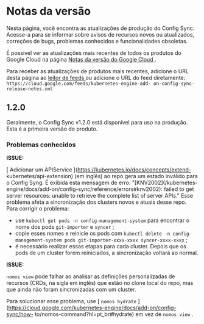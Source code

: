#  Notas da versão

Nesta página, você encontra as atualizações de produção do Config Sync.
Acesse-a para se informar sobre avisos de recursos novos ou atualizados,
correções de bugs, problemas conhecidos e funcionalidades obsoletas.

É possível ver as atualizações mais recentes de todos os produtos do Google
Cloud na página [ Notas da versão do Google Cloud
](https://cloud.google.com/release-notes?hl=pt_br) .

Para receber as atualizações de produtos mais recentes, adicione o URL desta
página ao [ leitor de feeds
](https://wikipedia.org/wiki/Comparison_of_feed_aggregators) ou adicione o URL
do feed diretamente: ` https://cloud.google.com/feeds/kubernetes-engine-add-
on-config-sync-release-notes.xml `

##  1.2.0

Geralmente, o Config Sync v1.2.0 está disponível para uso na produção. Esta é
a primeira versão do produto.

###  Problemas conhecidos

**ISSUE:**

[ Adicionar um APIService ](https://kubernetes.io/docs/concepts/extend-
kubernetes/api-extension) (em inglês) ao repo gera um estado inválido para o
Config Syng. É exibida esta mensagem de erro: "[KNV2002](/kubernetes-
engine/docs/add-on/config-sync/reference/errors#knv2002): failed to get server
resources: unable to retrieve the complete list of server APIs." Esse problema
afeta a sincronização dos clusters novos e atuais desse repo. Para corrigir o
problema:

* use ` kubectl get pods -n config-management-system ` para encontrar o nome dos pods ` git-importer ` e ` syncer ` ; 
* copie esses nomes e reinicie os pods com ` kubectl delete -n config-management-system pods git-importer-xxxx-xxxx syncer-xxxx-xxxx ` ; 
* é necessário realizar essas etapas para cada cluster. 
Depois que os pods de um cluster forem reiniciados, a sincronização voltará ao
normal.

**ISSUE:**

` nomos view ` pode falhar ao analisar as definições personalizadas de
recursos (CRDs, na sigla em inglês) que estão no clone local do repo, mas que
ainda não foram sincronizadas com um cluster.

Para solucionar esse problema, use [ ` nomos hydrate `
](https://cloud.google.com/kubernetes-engine/docs/add-on/config-sync/how-
to/nomos-command?hl=pt_br#hydrate) em vez de ` nomos view ` .

